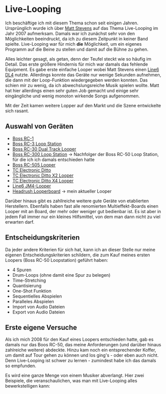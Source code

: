 # Live-Looping
Ich beschäftige ich mit diesem Thema schon seit einigen Jahren. Ursprünglich wurde ich über [Matt Stevens](http://mattstevensguitar.com/) auf das Thema Live-Looping im Jahr 2007 aufmerksam. Damals war ich zunächst sehr von den Möglichkeiten beeindruckt, da ich zu diesem Zeitpunkt in keiner Band spielte. Live-Looping war für mich **die** Möglichkeit, um ein eigenes Programm auf die Beine zu stellen und damit auf die Bühne zu gehen.

Alles leichter gesagt, als getan, denn der Teufel steckt wie so häufig im Detail. Das erste größere Hindernis für mich war damals das fehlende Equipment. Es gabe erste einfache Looper wobei Matt Stevens einen [Line6 DL4](https://de.line6.com/stompbox-modelers/) nutzte. Allerdings konnte das Geräte nur wenige Sekunden aufnehmen, die dann mit der Loop-Funktion wiedergegeben werden konnten. Das schien mir zu wenig, da ich abwechslungsreiche Musik spielen wollte. Matt hat hier allerdings einen sehr guten Job gemacht und einige sehr eingängliche und wenig monoton wirkende Songs aufgenommen.

Mit der Zeit kamen weitere Lopper auf den Markt und die Szene entwickelte sich rasant. 

## Auswahl von Geräten
* [Boss RC-1](https://www.thomann.de/de/boss_rc_1.htm?partner_id=84987)
* [Boss RC-3 Loop Station](https://www.thomann.de/de/boss_rc3.htm?partner_id=84987)
* [Boss RC-30 Dual Track Looper](https://www.thomann.de/de/boss_rc30_dual_track_looper.htm?partner_id=84987)
* [Boss RC-300 Loop Station](https://www.thomann.de/de/boss_rc300_loop_station.htm?partner_id=84987) -> Nachfolger der Boss RC-50 Loop Station, für die ich ich damals entschieden hatte
* [Boss RC-505 Looper](https://www.thomann.de/de/boss_rc_505.htm?partner_id=84987)
* [TC Electronic Ditto](https://www.thomann.de/de/tc_electronic_ditto.htm?partner_id=84987)
* [TC Electronic Ditto X2 Looper](https://www.thomann.de/de/tc_electronic_ditto_x2_looper.htm?partner_id=84987)
* [TC Electronic Ditto X4 Looper](https://www.thomann.de/de/tc_electronic_ditto_x4_looper.htm?partner_id=84987)
* [Line6 JM4-Looper](https://www.thomann.de/de/line6_jm4_looper.htm?partner_id=84987)
* [Headrush Looperboard](https://www.thomann.de/de/headrush_introducing_looperboard.htm?partner_id=84987) -> mein aktueller Looper

Darüber hinaus gibt es zahllreiche weitere gute Geräte von etablierten Herstellern. Ebenfalls haben fast alle renomierten Multieffekt-Boards einen Looper mit an Board, der mehr oder weniger gut bedienbar ist. Es ist aber in jedem Fall immer nur ein kleines Hilfsmittel, von dem man dann nicht zu viel erwarten darf.

## Entscheidungskriterien
Da jeder andere Kriterien für sich hat, kann ich an dieser Stelle nur meine eigenen Entscheidungskriterien schildern, die zum Kauf meines ersten Loopers (Boss RC-50 Loopstation) geführt haben:

* 4 Spuren 
* Drum-Loops (ohne damit eine Spur zu belegen)
* Time-Stretching
* Quantisierung
* One-Shot Funktion
* Sequentielles Abspielen
* Paralleles Abspielen
* Import von Audio Dateien
* Export von Audio Dateien

## Erste eigene Versuche
Als ich mich 2008 für den Kauf eines Loopers entschieden hatte, gab es damals nur das Boos RC-50, das meine Anforderungen (und darüber hinaus zahlreiche weitere) abdeckte. Hinzu kam noch ein entsprechender Koffer, um damit auf Tour gehen zu können und los ging's - oder eben auch nicht. Denn Live-Looping ist schwer zu lernen - zumindest habe ich das damals so empfunden.

Es wird eine ganze Menge von einem Musiker abverlangt. Hier zwei Beispiele, die veranschaulichen, was man mit Live-Looping alles bewerkstelligen kann:

